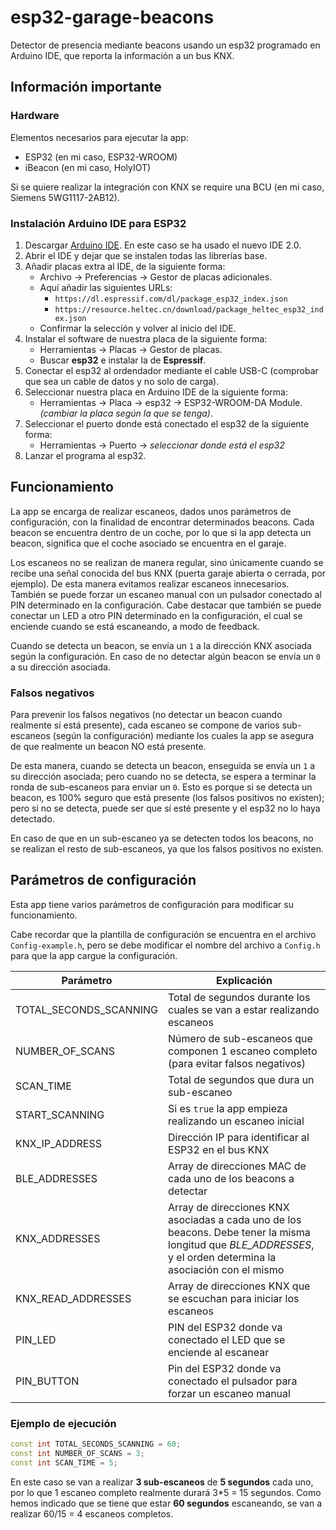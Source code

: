 # esp32-garage-beacons
Detector de presencia mediante beacons usando un esp32 programado en Arduino IDE, que reporta la información a un bus KNX.

## Información importante
### Hardware
Elementos necesarios para ejecutar la app:
- ESP32 (en mi caso, ESP32-WROOM)
- iBeacon (en mi caso, HolyIOT)

Si se quiere realizar la integración con KNX se require una BCU (en mi caso, Siemens 5WG1117-2AB12).

### Instalación Arduino IDE para ESP32
1. Descargar [Arduino IDE](https://www.arduino.cc/en/software). En este caso se ha usado el nuevo IDE 2.0.
2. Abrir el IDE y dejar que se instalen todas las librerías base.
3. Añadir placas extra al IDE, de la siguiente forma:
   - Archivo -> Preferencias -> Gestor de placas adicionales.
   - Aquí añadir las siguientes URLs:
       - `https://dl.espressif.com/dl/package_esp32_index.json`
       - `https://resource.heltec.cn/download/package_heltec_esp32_index.json`
    - Confirmar la selección y volver al inicio del IDE.
4. Instalar el software de nuestra placa de la siguiente forma:
    - Herramientas -> Placas -> Gestor de placas.
    - Buscar **esp32** e instalar la de **Espressif**.
5. Conectar el esp32 al ordendador mediante el cable USB-C (comprobar que sea un cable de datos y no solo de carga).
6. Seleccionar nuestra placa en Arduino IDE de la siguiente forma:
    - Herramientas -> Placa -> esp32 -> ESP32-WROOM-DA Module. *(cambiar la placa según la que se tenga)*.
7. Seleccionar el puerto donde está conectado el esp32 de la siguiente forma:
    - Herramientas -> Puerto -> *seleccionar donde está el esp32*
8. Lanzar el programa al esp32.

## Funcionamiento
La app se encarga de realizar escaneos, dados unos parámetros de configuración, con la finalidad de encontrar determinados beacons. Cada beacon se encuentra dentro de un coche, por lo que si la app detecta un beacon, significa que el coche asociado se encuentra en el garaje.

Los escaneos no se realizan de manera regular, sino únicamente cuando se recibe una señal conocida del bus KNX (puerta garaje abierta o cerrada, por ejemplo). De esta manera evitamos realizar escaneos innecesarios. También se puede forzar un escaneo manual con un pulsador conectado al PIN determinado en la configuración. Cabe destacar que también se puede conectar un LED a otro PIN determinado en la configuración, el cual se enciende cuando se está escaneando, a modo de feedback.

Cuando se detecta un beacon, se envía un `1` a la dirección KNX asociada según la configuración. En caso de no detectar algún beacon se envía un `0` a su dirección asociada.

### Falsos negativos
Para prevenir los falsos negativos (no detectar un beacon cuando realmente sí está presente), cada escaneo se compone de varios sub-escaneos (según la configuración) mediante los cuales la app se asegura de que realmente un beacon NO está presente.

De esta manera, cuando se detecta un beacon, enseguida se envía un `1` a su dirección asociada; pero cuando no se detecta, se espera a terminar la ronda de sub-escaneos para enviar un `0`. Esto es porque si se detecta un beacon, es 100% seguro que está presente (los falsos positivos no existen); pero si no se detecta, puede ser que sí esté presente y el esp32 no lo haya detectado.

En caso de que en un sub-escaneo ya se detecten todos los beacons, no se realizan el resto de sub-escaneos, ya que los falsos positivos no existen.

## Parámetros de configuración
Esta app tiene varios parámetros de configuración para modificar su funcionamiento.

Cabe recordar que la plantilla de configuración se encuentra en el archivo `Config-example.h`, pero se debe modificar el nombre del archivo a `Config.h` para que la app cargue la configuración.

| Parámetro              | Explicación |
| ---------------------- | ----------- |
| TOTAL_SECONDS_SCANNING | Total de segundos durante los cuales se van a estar realizando escaneos |
| NUMBER_OF_SCANS | Número de sub-escaneos que componen 1 escaneo completo (para evitar falsos negativos) |
| SCAN_TIME | Total de segundos que dura un sub-escaneo |
| START_SCANNING | Si es `true` la app empieza realizando un escaneo inicial |
| KNX_IP_ADDRESS | Dirección IP para identificar al ESP32 en el bus KNX
| BLE_ADDRESSES | Array de direcciones MAC de cada uno de los beacons a detectar |
| KNX_ADDRESSES | Array de direcciones KNX asociadas a cada uno de los beacons. Debe tener la misma longitud que *BLE_ADDRESSES*, y el orden determina la asociación con el mismo |
| KNX_READ_ADDRESSES | Array de direcciones KNX que se escuchan para iniciar los escaneos |
| PIN_LED | PIN del ESP32 donde va conectado el LED que se enciende al escanear |
| PIN_BUTTON | Pin del ESP32 donde va conectado el pulsador para forzar un escaneo manual |

### Ejemplo de ejecución
```ino
const int TOTAL_SECONDS_SCANNING = 60;
const int NUMBER_OF_SCANS = 3;
const int SCAN_TIME = 5; 
```
En este caso se van a realizar **3 sub-escaneos** de **5 segundos** cada uno, por lo que 1 escaneo completo realmente durará 3*5 = 15 segundos. Como hemos indicado que se tiene que estar **60 segundos** escaneando, se van a realizar 60/15 = 4 escaneos completos.

